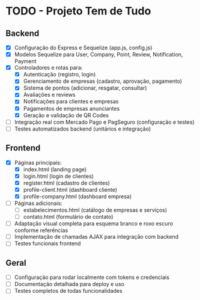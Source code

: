 # TODO - Projeto Tem de Tudo

## Backend
- [x] Configuração do Express e Sequelize (app.js, config.js)
- [x] Modelos Sequelize para User, Company, Point, Review, Notification, Payment
- [x] Controladores e rotas para:
  - [x] Autenticação (registro, login)
  - [x] Gerenciamento de empresas (cadastro, aprovação, pagamento)
  - [x] Sistema de pontos (adicionar, resgatar, consultar)
  - [x] Avaliações e reviews
  - [x] Notificações para clientes e empresas
  - [x] Pagamentos de empresas anunciantes
  - [x] Geração e validação de QR Codes
- [ ] Integração real com Mercado Pago e PagSeguro (configuração e testes)
- [ ] Testes automatizados backend (unitários e integração)

## Frontend
- [x] Páginas principais:
  - [x] index.html (landing page)
  - [x] login.html (login de clientes)
  - [x] register.html (cadastro de clientes)
  - [x] profile-client.html (dashboard cliente)
  - [x] profile-company.html (dashboard empresa)
- [ ] Páginas adicionais:
  - [ ] estabelecimentos.html (catálogo de empresas e serviços)
  - [ ] contato.html (formulário de contato)
- [ ] Adaptação visual completa para esquema branco e roxo escuro conforme referências
- [ ] Implementação de chamadas AJAX para integração com backend
- [ ] Testes funcionais frontend

## Geral
- [ ] Configuração para rodar localmente com tokens e credenciais
- [ ] Documentação detalhada para deploy e uso
- [ ] Testes completos de todas funcionalidades
